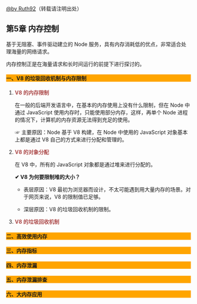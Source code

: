 [@by Ruth92](http://www.cnblogs.com/Ruth92/)（转载请注明出处）

## 第5章 内存控制

基于无阻塞、事件驱动建立的 Node 服务，具有内存消耗低的优点，非常适合处理海量的网络请求。

内存控制正是在海量请求和长时间运行的前提下进行探讨的。

#### <p style="background:orange;">一、V8 的垃圾回收机制与内存限制</p>

1. <span style="color:#ac4a4a">**V8 的内存限制**</span>

	在一般的后端开发语言中，在基本的内存使用上没有什么限制，但在 Node 中通过 JavaScript 使用内存时，只能使用部分内存，这样，再单个 Node 进程的情况下，计算机的内存资源无法得到充足的使用。
	
	☞ 主要原因：Node 基于 V8 构建，在 Node 中使用的 JavaScript 对象基本上都是通过 V8 自己的方式来进行分配和管理的。

2. <span style="color:#ac4a4a">**V8 的对象分配**</span>

	在 V8 中，所有的 JavaScript 对象都是通过堆来进行分配的。

	**✔ V8 为何要限制堆的大小？**
		
	- 表层原因：V8 最初为浏览器而设计，不太可能遇到用大量内存的场景。对于网页来说，V8 的限制值已足够。
	
	- 深层原因：V8 的垃圾回收机制的限制。

3. <span style="color:#ac4a4a">**V8 的垃圾回收机制**</span>
	
	

#### <p style="background:orange;">二、高效使用内存</p>


	
#### <p style="background:orange;">三、内存指标</p>



#### <p style="background:orange;">四、内存泄漏</p>

#### <p style="background:orange;">五、内存泄漏排查</p>

#### <p style="background:orange;">六、大内存应用</p>